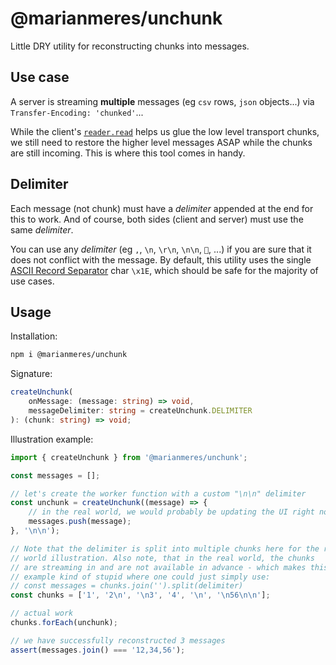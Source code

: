 # @marianmeres/unchunk

Little DRY utility for reconstructing chunks into messages.

## Use case

A server is streaming **multiple** messages (eg `csv` rows, `json` objects...) via `Transfer-Encoding: 'chunked'`...

While the client's [`reader.read`](https://developer.mozilla.org/en-US/docs/Web/API/Streams_API/Using_readable_streams) helps us glue the low level transport chunks, we still need to restore the higher level messages ASAP while the chunks are still incoming. This is where this tool comes in handy.

## Delimiter

Each message (not chunk) must have a _delimiter_ appended at the end for this to work. And of course, both sides (client and server) must use the same _delimiter_.

You can use any _delimiter_ (eg `,`, `\n`, `\r\n`, `\n\n`, `💩`, ...) if you are sure that it does not conflict with the message. By default, this utility uses the single [ASCII Record Separator](https://en.wikipedia.org/wiki/C0_and_C1_control_codes#Field_separators) char `\x1E`, which should be safe for the majority of use cases.

## Usage

Installation:

```bash
npm i @marianmeres/unchunk
```

Signature:

```typescript
createUnchunk(
    onMessage: (message: string) => void,
    messageDelimiter: string = createUnchunk.DELIMITER
): (chunk: string) => void;
```

Illustration example:

```javascript
import { createUnchunk } from '@marianmeres/unchunk';

const messages = [];

// let's create the worker function with a custom "\n\n" delimiter
const unchunk = createUnchunk((message) => {
	// in the real world, we would probably be updating the UI right now...
	messages.push(message);
}, '\n\n');

// Note that the delimiter is split into multiple chunks here for the real
// world illustration. Also note, that in the real world, the chunks
// are streaming in and are not available in advance - which makes this
// example kind of stupid where one could just simply use:
// const messages = chunks.join('').split(delimiter)
const chunks = ['1', '2\n', '\n3', '4', '\n', '\n56\n\n'];

// actual work
chunks.forEach(unchunk);

// we have successfully reconstructed 3 messages
assert(messages.join() === '12,34,56');
```
